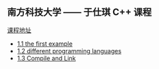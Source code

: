 ## 南方科技大学 —— 于仕琪 C++ 课程

[课程地址](https://www.bilibili.com/video/BV1Vf4y1P7pq?p=4&vd_source=82b7ac2fbd7ece380f983e2c23199d99)

- [1.1 the first example](./1.1-the-first-example.md)
- [1.2 different programming languages](./1.2-different-programming-languages.md)
- [1.3 Compile and Link](./1.3-compile-and-link.md)

